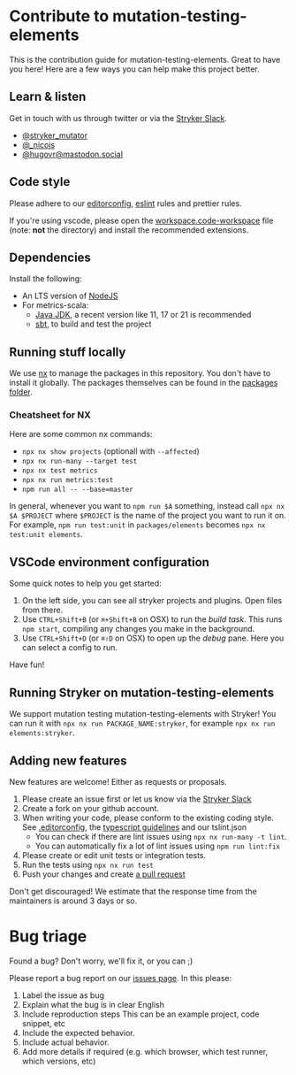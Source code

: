 # Contribute to mutation-testing-elements

This is the contribution guide for mutation-testing-elements. Great to have you here! Here are a few ways you can help make this project better.

## Learn & listen

Get in touch with us through twitter or via the [Stryker Slack](https://join.slack.com/t/stryker-mutator/shared_invite/enQtOTUyMTYyNTg1NDQ0LTU4ODNmZDlmN2I3MmEyMTVhYjZlYmJkOThlNTY3NTM1M2QxYmM5YTM3ODQxYmJjY2YyYzllM2RkMmM1NjNjZjM).

- [@stryker_mutator](https://twitter.com/stryker_mutator)
- [@\_nicojs](https://twitter.com/_nicojs)
- [@hugovr@mastodon.social](https://mastodon.social/@hugovr)

## Code style

Please adhere to our [editorconfig](https://editorconfig.org), [eslint](https://eslint.org/) rules and prettier rules.

If you're using vscode, please open the [workspace.code-workspace](./workspace.code-workspace) file (note: **not** the directory) and install the recommended extensions.

## Dependencies

Install the following:

- An LTS version of [NodeJS](https://nodejs.org/)
- For metrics-scala:
  - [Java JDK](https://openjdk.java.net/), a recent version like 11, 17 or 21 is recommended
  - [sbt](https://www.scala-sbt.org/), to build and test the project

## Running stuff locally

We use [nx](https://nx.dev/) to manage the packages in this repository. You don't have to install it globally. The packages themselves can be found in the [packages folder](./packages/).

### Cheatsheet for NX

Here are some common nx commands:

- `npx nx show projects` (optionall with `--affected`)
- `npx nx run-many --target test`
- `npx nx test metrics`
- `npx nx run metrics:test`
- `npm run all -- --base=master`

In general, whenever you want to `npm run $A` something, instead call `npx nx $A $PROJECT` where `$PROJECT` is the name of the project you want to run it on. For example, `npm run test:unit` in `packages/elements` becomes `npx nx test:unit elements`.

## VSCode environment configuration

Some quick notes to help you get started:

1. On the left side, you can see all stryker projects and plugins. Open files from there.
1. Use `CTRL+Shift+B` (or `⌘+Shift+B` on OSX) to run the _build task_. This runs `npm start`, compiling any changes you make in the background.
1. Use `CTRL+Shift+D` (or `⌘⇧D` on OSX) to open up the _debug_ pane. Here you can select a config to run.

Have fun!

## Running Stryker on mutation-testing-elements

We support mutation testing mutation-testing-elements with Stryker! You can run it with `npx nx run PACKAGE_NAME:stryker`, for example `npx nx run elements:stryker`.

## Adding new features

New features are welcome! Either as requests or proposals.

1. Please create an issue first or let us know via the [Stryker Slack](https://join.slack.com/t/stryker-mutator/shared_invite/enQtOTUyMTYyNTg1NDQ0LTU4ODNmZDlmN2I3MmEyMTVhYjZlYmJkOThlNTY3NTM1M2QxYmM5YTM3ODQxYmJjY2YyYzllM2RkMmM1NjNjZjM)
1. Create a fork on your github account.
1. When writing your code, please conform to the existing coding style.
   See [.editorconfig](https://github.com/stryker-mutator/stryker-js/blob/master/.editorconfig), the [typescript guidelines](https://github.com/Microsoft/TypeScript/wiki/Coding-guidelines) and our tslint.json
   - You can check if there are lint issues using `npx nx run-many -t lint`.
   - You can automatically fix a lot of lint issues using `npm run lint:fix`
1. Please create or edit unit tests or integration tests.
1. Run the tests using `npx nx run test`
1. Push your changes and create [a pull request](https://github.com/stryker-mutator/mutation-testing-elements/compare)

Don't get discouraged! We estimate that the response time from the
maintainers is around 3 days or so.

# Bug triage

Found a bug? Don't worry, we'll fix it, or you can ;)

Please report a bug report on our [issues page](https://github.com/stryker-mutator/mutation-testing-elements/issues). In this please:

1. Label the issue as bug
2. Explain what the bug is in clear English
3. Include reproduction steps
   This can be an example project, code snippet, etc
4. Include the expected behavior.
5. Include actual behavior.
6. Add more details if required (e.g. which browser, which test runner, which versions, etc)
